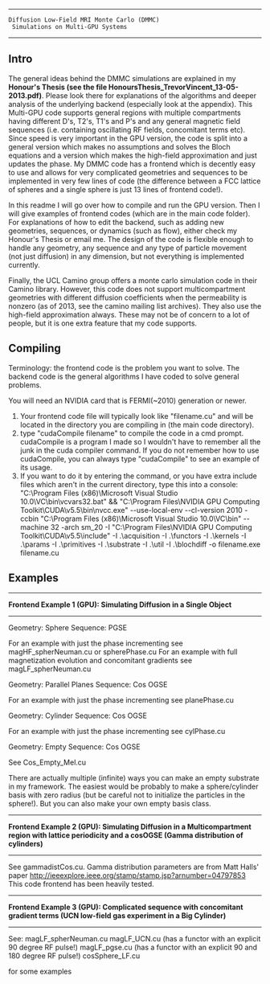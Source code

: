 ********************************************************************

	Diffusion Low-Field MRI Monte Carlo (DMMC)
	 Simulations on Multi-GPU Systems

********************************************************************


**Intro**
-----

The general ideas behind the DMMC simulations are explained in my **Honour's Thesis (see the file HonoursThesis_TrevorVincent_13-05-2013.pdf)**.
Please look there for explanations of the algorithms and deeper analysis of the underlying backend (especially look at the appendix). 
This Multi-GPU code supports general regions with multiple compartments
having different D's, T2's, T1's and P's and any general magnetic field sequences (i.e. containing oscillating RF fields,
concomitant terms etc). Since speed is very important in the GPU version, the code is split into a general version which
makes no assumptions and solves the Bloch equations and a version which makes the high-field approximation and just 
updates the phase. My DMMC code has a frontend which is decently easy to use and allows for very complicated geometries and sequences
to be implemented in very few lines of code (the difference between a FCC lattice of spheres and a single sphere is just 13 lines of
frontend code!).

In this readme I will go over how to compile and run the GPU version. Then I will give examples of frontend codes
(which are in the main code folder). For explanations of how to edit the backend, such as adding
new geometries, sequences, or dynamics (such as flow), either check my Honour's Thesis or email me. The design of the code
is flexible enough to handle any geometry, any sequence and any type of particle movement (not just diffusion) in any dimension, but not everything 
is implemented currently.

Finally, the UCL Camino group offers a monte carlo simulation code in their Camino library. However, this code
does not support multicompartment geometries with different diffusion coefficients when the permeability is nonzero
(as of 2013, see the camino mailing list archives). They also use the high-field approximation always. These may not be of concern to a lot of people, but it is one extra feature that my code supports.

**Compiling**
---------

Terminology: the frontend code is the problem you want to solve. The backend code is the general
algorithms I have coded to solve general problems.

You will need an NVIDIA card that is FERMI(~2010) generation or newer.

1. Your frontend code file will typically look like "filename.cu" and will be located in the directory
you are compiling in (the main code directory).
2. type "cudaCompile filename" to compile the code in a cmd prompt. cudaCompile is a program I made so I wouldn't have to
remember all the junk in the cuda compiler command. If you do not remember how to use cudaCompile, you can always
type "cudaCompile" to see an example of its usage.
3. If you want to do it by entering the command, or you have extra include files which aren't in the current
directory, type this into a console:
"C:\Program Files (x86)\Microsoft Visual Studio 10.0\VC\bin\vcvars32.bat\" && "C:\Program Files\NVIDIA GPU Computing Toolkit\CUDA\v5.5\bin\nvcc.exe\" --use-local-env --cl-version 2010 -ccbin "C:\Program Files (x86)\Microsoft Visual Studio 10.0\VC\bin\" --machine 32 -arch sm_20 -I "C:\Program Files\NVIDIA GPU Computing Toolkit\CUDA\v5.5\include\" -I .\acquisition -I .\functors -I .\kernels -I .\params -I .\primitives -I .\substrate -I .\util -I .\blochdiff -o filename.exe filename.cu


**Examples**
--------

**********************************************************************

   **Frontend Example 1 (GPU): Simulating Diffusion in a Single Object**

**********************************************************************

Geometry: Sphere
Sequence: PGSE

For an example with just the phase incrementing see magHF_spherNeuman.cu or spherePhase.cu
For an example with full magnetization evolution and concomitant gradients see magLF_spherNeuman.cu

Geometry: Parallel Planes
Sequence: Cos OGSE

For an example with just the phase incrementing see planePhase.cu

Geometry: Cylinder
Sequence: Cos OGSE

For an example with just the phase incrementing see cylPhase.cu

Geometry: Empty
Sequence: Cos OGSE

See Cos_Empty_Mel.cu

There are actually multiple (infinite) ways you can make an empty substrate in my framework.
The easiest would be probably to make a sphere/cylinder basis with zero radius (but be careful not to initialize
the particles in the sphere!). But you can also make your own empty basis class.

***********************************************************************************************************************

   **Frontend Example 2 (GPU): Simulating Diffusion in a Multicompartment region with lattice periodicity and a cosOGSE
   (Gamma distribution of cylinders)**

***********************************************************************************************************************

See gammadistCos.cu. Gamma distribution parameters are from Matt Halls' paper http://ieeexplore.ieee.org/stamp/stamp.jsp?arnumber=04797853
This code frontend has been heavily tested.

***********************************************************************************************************

   **Frontend Example 3 (GPU): Complicated sequence with concomitant gradient terms 
   (UCN low-field gas experiment in a Big Cylinder)**

***********************************************************************************************************

See:
magLF_spherNeuman.cu
magLF_UCN.cu  (has a functor with an explicit 90 degree RF pulse!)
magLF_pgse.cu (has a functor with an explicit 90 and 180 degree RF pulse!)
cosSphere_LF.cu

for some examples 

